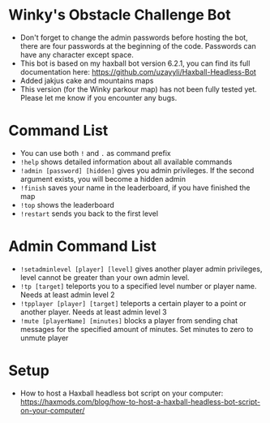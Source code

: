 # Winky's Obstacle Challenge Bot
- Don't forget to change the admin passwords before hosting the bot, there are four passwords at the beginning of the code. Passwords can have any character except space.
- This bot is based on my haxball bot version 6.2.1, you can find its full documentation here: https://github.com/uzayyli/Haxball-Headless-Bot
- Added jakjus cake and mountains maps
- This version (for the Winky parkour map) has not been fully tested yet. Please let me know if you encounter any bugs.

# Command List
- You can use both `!` and `.` as command prefix
- `!help` shows detailed information about all available commands
- `!admin [password] [hidden]` gives you admin privileges. If the second argument exists, you will become a hidden admin
- `!finish` saves your name in the leaderboard, if you have finished the map
- `!top` shows the leaderboard
- `!restart` sends you back to the first level

# Admin Command List
- `!setadminlevel [player] [level]` gives another player admin privileges, level cannot be greater than your own admin level.
- `!tp [target]` teleports you to a specified level number or player name. Needs at least admin level 2
- `!tpplayer [player] [target]` teleports a certain player to a point or another player. Needs at least admin level 3
- `!mute [playerName] [minutes]` blocks a player from sending chat messages for the specified amount of minutes. Set minutes to zero to unmute player

# Setup
- How to host a Haxball headless bot script on your computer: https://haxmods.com/blog/how-to-host-a-haxball-headless-bot-script-on-your-computer/
